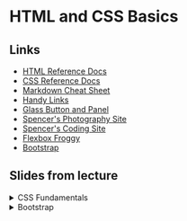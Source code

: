 # HTML and CSS Basics

## Links

- [HTML Reference Docs](https://developer.mozilla.org/en-US/docs/Web/HTML)
- [CSS Reference Docs](https://developer.mozilla.org/en-US/docs/Web/CSS/Reference)
- [Markdown Cheat Sheet](https://5pence.net/markdown-cheat-sheet/)
- [Handy Links](https://5pence.net/some-handy-links-for-basic-website-development/)
- [Glass Button and Panel](https://codepen.io/kanishkkunal/pen/QWGzBwz)
- [Spencer's Photography Site](https://spencerbarriball.com)
- [Spencer's Coding Site](https://5pence.net/)
- [Flexbox Froggy](https://flexboxfroggy.com/)
- [Bootstrap](https://getbootstrap.com/)

## Slides from lecture
<details>
<summary>CSS Fundamentals</summary>

![Silde 1](https://raw.githubusercontent.com/5pence/htmlandcssbasics/refs/heads/main/assets/slides/slides/slides.001.jpeg)
![Silde 2](https://raw.githubusercontent.com/5pence/htmlandcssbasics/refs/heads/main/assets/slides/slides/slides.002.jpeg)
![Silde 3](https://raw.githubusercontent.com/5pence/htmlandcssbasics/refs/heads/main/assets/slides/slides/slides.003.jpeg)
![Silde 4](https://raw.githubusercontent.com/5pence/htmlandcssbasics/refs/heads/main/assets/slides/slides/slides.004.jpeg)
![Silde 5](https://raw.githubusercontent.com/5pence/htmlandcssbasics/refs/heads/main/assets/slides/slides/slides.005.jpeg)
![Silde 6](https://raw.githubusercontent.com/5pence/htmlandcssbasics/refs/heads/main/assets/slides/slides/slides.006.jpeg)
![Silde 7](https://raw.githubusercontent.com/5pence/htmlandcssbasics/refs/heads/main/assets/slides/slides/slides.007.jpeg)
![Silde 8](https://raw.githubusercontent.com/5pence/htmlandcssbasics/refs/heads/main/assets/slides/slides/slides.008.jpeg)
</details>

<details>
<summary>Bootstrap</summary>

![Slide 1](https://raw.githubusercontent.com/5pence/htmlandcssbasics/refs/heads/main/assets/slides/slides/bootstrap.001.jpeg)
![Slide 2](https://raw.githubusercontent.com/5pence/htmlandcssbasics/refs/heads/main/assets/slides/slides/bootstrap.002.jpeg)
![Slide 3](https://raw.githubusercontent.com/5pence/htmlandcssbasics/refs/heads/main/assets/slides/slides/bootstrap.003.jpeg)
![Slide 4](https://raw.githubusercontent.com/5pence/htmlandcssbasics/refs/heads/main/assets/slides/slides/bootstrap.004.jpeg)
![Slide 5](https://raw.githubusercontent.com/5pence/htmlandcssbasics/refs/heads/main/assets/slides/slides/bootstrap.005.jpeg)
![Slide 6](https://raw.githubusercontent.com/5pence/htmlandcssbasics/refs/heads/main/assets/slides/slides/bootstrap.006.jpeg)

</details>
